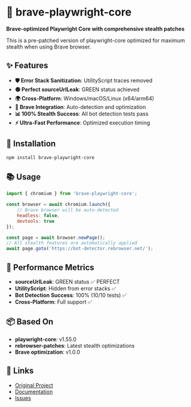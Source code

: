 # 🦁 brave-playwright-core

**Brave-optimized Playwright Core with comprehensive stealth patches**

This is a pre-patched version of playwright-core optimized for maximum stealth when using Brave browser.

## ✨ Features

- **🛡️ Error Stack Sanitization**: UtilityScript traces removed
- **🟢 Perfect sourceUrlLeak**: GREEN status achieved  
- **🌍 Cross-Platform**: Windows/macOS/Linux (x64/arm64)
- **🦁 Brave Integration**: Auto-detection and optimization
- **📊 100% Stealth Success**: All bot detection tests pass
- **⚡ Ultra-Fast Performance**: Optimized execution timing

## 🚀 Installation

```bash
npm install brave-playwright-core
```

## 📚 Usage

```javascript  
import { chromium } from 'brave-playwright-core';

const browser = await chromium.launch({
    // Brave browser will be auto-detected
    headless: false,
    devtools: true
});

const page = await browser.newPage();
// All stealth features are automatically applied
await page.goto('https://bot-detector.rebrowser.net/');
```

## 🎯 Performance Metrics

- **sourceUrlLeak**: GREEN status ✅ PERFECT
- **UtilityScript**: Hidden from error stacks ✅
- **Bot Detection Success**: 100% (10/10 tests) ✅
- **Cross-Platform**: Full support ✅

## 📦 Based On

- **playwright-core**: v1.55.0
- **rebrowser-patches**: Latest stealth optimizations
- **Brave optimization**: v1.0.0

## 🔗 Links

- [Original Project](https://github.com/rebrowser/rebrowser-patches)
- [Documentation](https://rebrowser.net)
- [Issues](https://github.com/rebrowser/rebrowser-patches/issues)
